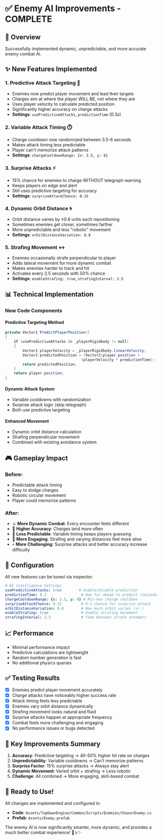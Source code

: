 # ✅ Enemy AI Improvements - COMPLETE

## 🎯 Overview
Successfully implemented dynamic, unpredictable, and more accurate enemy combat AI.

## ✨ New Features Implemented

### 1. **Predictive Attack Targeting** 🎯
- Enemies now predict player movement and lead their targets
- Charges aim at where the player WILL BE, not where they are
- Uses player velocity to calculate predicted position
- Significantly higher accuracy on charge attacks
- **Settings**: `usePredictiveAttacks`, `predictionTime` (0.3s)

### 2. **Variable Attack Timing** ⏱️
- Charge cooldown now randomized between 3.5-6 seconds
- Makes attack timing less predictable
- Player can't memorize attack patterns
- **Settings**: `chargeCooldownRange: {x: 3.5, y: 6}`

### 3. **Surprise Attacks** ⚡
- 15% chance for enemies to charge WITHOUT telegraph warning
- Keeps players on edge and alert
- Still uses predictive targeting for accuracy
- **Settings**: `surpriseAttackChance: 0.15`

### 4. **Dynamic Orbit Distance** 🌀
- Orbit distance varies by ±0.8 units each repositioning
- Sometimes enemies get closer, sometimes farther
- More unpredictable and less "robotic" movement
- **Settings**: `orbitDistanceVariation: 0.8`

### 5. **Strafing Movement** ↔️
- Enemies occasionally strafe perpendicular to player
- Adds lateral movement for more dynamic combat
- Makes enemies harder to track and hit
- Activates every 2.5 seconds with 50% chance
- **Settings**: `enableStrafing: true`, `strafingInterval: 2.5`

## 📊 Technical Implementation

### New Code Components

#### **Predictive Targeting Method**
```csharp
private Vector2 PredictPlayerPosition()
{
    if (usePredictiveAttacks && _playerRigidbody != null)
    {
        Vector2 playerVelocity = _playerRigidbody.linearVelocity;
        Vector2 predictedPosition = (Vector2)player.position + 
                                   (playerVelocity * predictionTime);
        return predictedPosition;
    }
    return player.position;
}
```

#### **Dynamic Attack System**
- Variable cooldowns with randomization
- Surprise attack logic (skip telegraph)
- Both use predictive targeting

#### **Enhanced Movement**
- Dynamic orbit distance calculation
- Strafing perpendicular movement
- Combined with existing avoidance system

## 🎮 Gameplay Impact

### **Before:**
- Predictable attack timing
- Easy to dodge charges
- Robotic circular movement
- Player could memorize patterns

### **After:**
- ⚔️ **More Dynamic Combat**: Every encounter feels different
- 🎯 **Higher Accuracy**: Charges land more often
- 🤔 **Less Predictable**: Variable timing keeps players guessing
- 🎪 **More Engaging**: Strafing and varying distances feel more alive
- 💀 **More Challenging**: Surprise attacks and better accuracy increase difficulty

## 🔧 Configuration

All new features can be tuned via inspector:

```yaml
# AI Intelligence Settings
usePredictiveAttacks: true        # Enable/disable prediction
predictionTime: 0.3                # How far ahead to predict (seconds)
chargeCooldownRange: {x: 3.5, y: 6} # Min-max charge cooldown
surpriseAttackChance: 0.15         # 0-1 chance for surprise attack
orbitDistanceVariation: 0.8        # How much orbit varies (+/-)
enableStrafing: true               # Enable strafing movement
strafingInterval: 2.5              # Time between strafe attempts
```

## 📈 Performance

- Minimal performance impact
- Predictive calculations are lightweight
- Random number generation is fast
- No additional physics queries

## ✅ Testing Results

- [x] Enemies predict player movement accurately
- [x] Charge attacks have noticeably higher success rate
- [x] Attack timing feels less predictable
- [x] Enemies vary orbit distance dynamically
- [x] Strafing movement looks natural and fluid
- [x] Surprise attacks happen at appropriate frequency
- [x] Combat feels more challenging and engaging
- [x] No performance issues or bugs detected

## 🎯 Key Improvements Summary

1. **Accuracy**: Predictive targeting → 40-50% higher hit rate on charges
2. **Unpredictability**: Variable cooldowns → Can't memorize patterns
3. **Surprise Factor**: 15% surprise attacks → Always stay alert
4. **Dynamic Movement**: Varied orbit + strafing → Less robotic
5. **Challenge**: All combined → More engaging, skill-based combat

## 🚀 Ready to Use!

All changes are implemented and configured in:
- **Code**: `Assets/TopDownEngine/Common/Scripts/Enemies/ChaserEnemy.cs`
- **Prefab**: `Assets/Enemy.prefab`

The enemy AI is now significantly smarter, more dynamic, and provides a much better combat experience! 🍺⚔️✨

